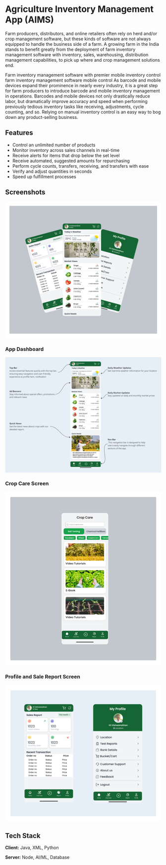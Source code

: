 
# Agriculture Inventory Management App (AIMS) 

Farm producers, distributors, and online retailers often rely on herd and/or crop management software, but these kinds of software are not always equipped to handle the business side of a farm. A growing farm in the India stands to benefit greatly from the deployment of farm inventory management software with inventory, sales, warehousing, distribution management capabilities, to pick up where and crop management solutions end.

Farm inventory management software with premier mobile inventory control farm inventory management software mobile control As barcode and mobile devices expand their prominence in nearly every industry, it is a great step for farm producers to introduce barcode and mobile inventory management in operations. Barcodes and mobile devices not only drastically reduce labor, but dramatically improve accuracy and speed when performing previously tedious inventory tasks like receiving, adjustments, cycle counting, and so. Relying on manual inventory control is an easy way to bog down any product-selling business.


## Features

- Control an unlimited number of products
- Monitor inventory across sales channels in real-time
- Receive alerts for items that drop below the set level
- Receive automated, suggested amounts for repurchasing
- Perform cycle counts, transfers, receiving, and transfers with ease
- Verify and adjust quantities in seconds
- Speed up fulfillment processes


## Screenshots

![App Screenshot](https://github.com/Mysharsh/AIMS/blob/main/Assests/Section%201.png?raw=true)


### App Dashboard
![App Screenshot](https://github.com/Mysharsh/AIMS/blob/main/Assests/AIMS%20Mind%20Maps%20-%20Frame%204.jpg?raw=true)

### Crop Care Screen
![App Screenshot](https://github.com/Mysharsh/AIMS/blob/main/Assests/Untitled.png?raw=true)

### Profile and Sale Report Screen
![App Screenshot](https://github.com/Mysharsh/AIMS/blob/main/Assests/Untitled1.png?raw=true)


## Tech Stack

**Client:** Java, XML, Python

**Server:** Node, AI/ML, Database

